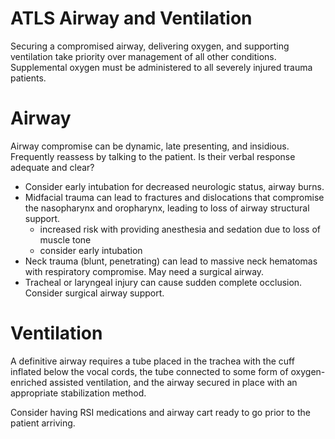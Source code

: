 # ATLS Airway and Ventilation
Securing a compromised airway, delivering oxygen, and supporting ventilation take priority over management of all other conditions. Supplemental oxygen must be administered to all severely injured trauma patients.

# Airway
Airway compromise can be dynamic, late presenting, and insidious. Frequently reassess by talking to the patient. Is their verbal response adequate and clear?

- Consider early intubation for decreased neurologic status, airway burns.
- Midfacial trauma can lead to fractures and dislocations that compromise the nasopharynx and oropharynx, leading to loss of airway structural support.
	- increased risk with providing anesthesia and sedation due to loss of muscle tone
	- consider early intubation
- Neck trauma (blunt, penetrating) can lead to massive neck hematomas with respiratory compromise. May need a surgical airway.
- Tracheal or laryngeal injury can cause sudden complete occlusion. Consider surgical airway support.

# Ventilation
A definitive airway requires a tube placed in the trachea with the cuff inflated below the
vocal cords, the tube connected to some form of oxygen-enriched assisted ventilation, and
the airway secured in place with an appropriate stabilization method.

Consider having RSI medications and airway cart ready to go prior to the patient arriving.